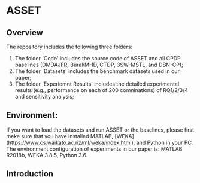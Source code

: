 # ASSET
## Overview
The repository includes the following three folders:
1. The folder 'Code' includes the source code of ASSET and all CPDP baselines (DMDAJFR, BurakMHD, CTDP, 3SW-MSTL, and DBN-CP);
2. The folder 'Datasets' includes the benchmark datasets used in our paper;
3. The folder 'Experiemnt Results' includes the detailed experimental results (e.g., performance on each of 200 comninations) of RQ1/2/3/4 and sensitivity analysis;

## Environment: 
If you want to load the datasets and run ASSET or the baselines, please first meke sure that you have installed MATLAB, [WEKA] (https://www.cs.waikato.ac.nz/ml/weka/index.html), and Python in your PC. The environment configuration of experiments in our paper is: MATLAB R2018b, WEKA 3.8.5, Python 3.6. 

## Introduction
